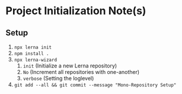 # Project Initialization Note(s) #

## Setup ##

1. `npx lerna init`
2. `npm install .`
3. `npx lerna-wizard`
    1. `init` (Initialize a new Lerna repository)
    2. `No` (Increment all repositories with one-another)
    3. `verbose` (Setting the loglevel)
4. `git add --all && git commit --message "Mono-Repository Setup"`